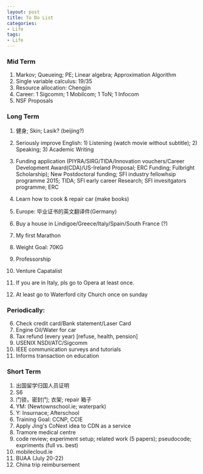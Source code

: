```yaml
---
layout: post
title: To Do List
categories:
- Life
tags:
- Life
---
```


### Mid Term
1. Markov; Queueing; PE; Linear algebra; Approximation Algorithm
1. Single variable calculus: 19/35
2. Resource allocation: Chengjin
1. Career: 1 Sigcomm;  1 Mobilcom;  1 ToN; 1 Infocom
2. NSF Proposals

### Long Term

1. 健身; Skin; Lasik? (beijing?)
6. Seriously improve English: 1) Listening (watch movie without subtitle); 2) Speaking; 3) Academic Writing 
7. Funding application (PIYRA/SIRG/TIDA/Innovation vouchers/Career Development Award(CDA)/US-Ireland Proposal; ERC Funding; Fulbright Scholarship); New Postdoctoral funding; SFI industry fellowhsip programme 2015; TIDA; SFI early career Research; SFI invesitgators programme; ERC

12. Learn how to cook & repair car (make books)
29. Europe: 毕业证书的英文翻译件(Germany)
17. Buy a house in Lindigoe/Greece/Italy/Spain/South France (?)
18. My first Marathon
20. Weight Goal: 70KG
22. Professorship
23. Venture Capatalist
1. If you are in Italy, pls go to Opera at least once.
1. At least go to Waterford city Church once on sunday

### Periodically:
6. Check credit card/Bank statement/Laser Card
7. Engine Oil/Water for car
1. Tax refund (every year) [refuse, health, pension]
2. USENIX NSDI/ATC/Sigcomm
1. IEEE communication surveys and tutorials
1. Informs transaction on education

### Short Term
1. 出国留学归国人员证明
2. S6
2. 门锁，密封门; 衣架; repair 箱子
1. YM: (Newtownschool.ie; waterpark)
2. Y: Insurnace; Afterschool
4. Training Goal: CCNP, CCIE
5. Apply Jing's CoNext idea to CDN as a service
1. Tramore medical centre
2. code review; experiment setup; related work (5 papers); pseudocode; expriments (full vs. best)
5. mobilecloud.ie
3. BUAA (July 20-22)
1. China trip reimbursement




